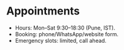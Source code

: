 # Appointments
- Hours: Mon–Sat 9:30–18:30 (Pune, IST).
- Booking: phone/WhatsApp/website form.
- Emergency slots: limited, call ahead.
